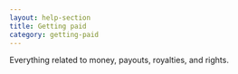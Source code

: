 ```yaml
---
layout: help-section
title: Getting paid
category: getting-paid
---
```

Everything related to money, payouts, royalties, and rights.

